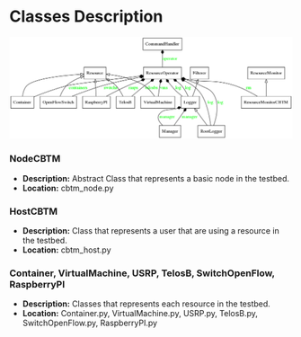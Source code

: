 # Classes Description

![Class Diagram](../docs/classes.png) 

### NodeCBTM

* **Description:** Abstract Class that represents a basic node in the testbed.
* **Location:** cbtm_node.py

### HostCBTM

* **Description:** Class that represents a user that are using a resource in the testbed.
* **Location:** cbtm_host.py

### Container, VirtualMachine, USRP, TelosB, SwitchOpenFlow, RaspberryPI

* **Description:** Classes that represents each resource in the testbed.
* **Location:** Container.py, VirtualMachine.py, USRP.py, TelosB.py, SwitchOpenFlow.py, RaspberryPI.py

<!---

*In Construction*

### Prerequisites

In order to execute the RCBTM, the following softwares are needed: 

```
apt-get install python (version)
In Construction
```

### Installing

```
In Construction
```

## Running the tests

```
In Construction
```

## Deployment

In Construction

## Built With

* [In Construction](site: In Construction) - In Construction

## Contributing

In Construction

## License

This project is licensed under the MIT License - see the [LICENSE.md](LICENSE.md) file for details

## Acknowledgments

In Construction

-->
